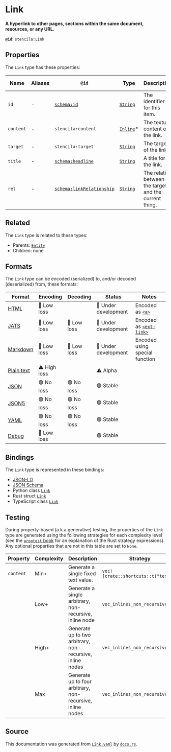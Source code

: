 # Link

**A hyperlink to other pages, sections within the same document, resources, or any URL.**

**`@id`**: `stencila:Link`

## Properties

The `Link` type has these properties:

| Name      | Aliases | `@id`                                                            | Type                                                                                              | Description                                            | Inherited from                                                                                   |
| --------- | ------- | ---------------------------------------------------------------- | ------------------------------------------------------------------------------------------------- | ------------------------------------------------------ | ------------------------------------------------------------------------------------------------ |
| `id`      | -       | [`schema:id`](https://schema.org/id)                             | [`String`](https://github.com/stencila/stencila/blob/main/docs/reference/schema/data/string.md)   | The identifier for this item.                          | [`Entity`](https://github.com/stencila/stencila/blob/main/docs/reference/schema/other/entity.md) |
| `content` | -       | `stencila:content`                                               | [`Inline`](https://github.com/stencila/stencila/blob/main/docs/reference/schema/prose/inline.md)* | The textual content of the link.                       | -                                                                                                |
| `target`  | -       | `stencila:target`                                                | [`String`](https://github.com/stencila/stencila/blob/main/docs/reference/schema/data/string.md)   | The target of the link.                                | -                                                                                                |
| `title`   | -       | [`schema:headline`](https://schema.org/headline)                 | [`String`](https://github.com/stencila/stencila/blob/main/docs/reference/schema/data/string.md)   | A title for the link.                                  | -                                                                                                |
| `rel`     | -       | [`schema:linkRelationship`](https://schema.org/linkRelationship) | [`String`](https://github.com/stencila/stencila/blob/main/docs/reference/schema/data/string.md)   | The relation between the target and the current thing. | -                                                                                                |

## Related

The `Link` type is related to these types:

- Parents: [`Entity`](https://github.com/stencila/stencila/blob/main/docs/reference/schema/other/entity.md)
- Children: none

## Formats

The `Link` type can be encoded (serialized) to, and/or decoded (deserialized) from, these formats:

| Format                                                                                        | Encoding         | Decoding      | Status                 | Notes                                                                                                      |
| --------------------------------------------------------------------------------------------- | ---------------- | ------------- | ---------------------- | ---------------------------------------------------------------------------------------------------------- |
| [HTML](https://github.com/stencila/stencila/blob/main/docs/reference/formats/html.md)         | 🔷 Low loss       |               | 🚧 Under development    | Encoded as [`<a>`](https://developer.mozilla.org/en-US/docs/Web/HTML/Element/a)                            |
| [JATS](https://github.com/stencila/stencila/blob/main/docs/reference/formats/jats.md)         | 🔷 Low loss       | 🔷 Low loss    | 🚧 Under development    | Encoded as [`<ext-link>`](https://jats.nlm.nih.gov/articleauthoring/tag-library/1.3/element/ext-link.html) |
| [Markdown](https://github.com/stencila/stencila/blob/main/docs/reference/formats/markdown.md) | 🔷 Low loss       | 🔷 Low loss    | 🚧 Under development    | Encoded using special function                                                                             |
| [Plain text](https://github.com/stencila/stencila/blob/main/docs/reference/formats/text.md)   | ⚠️ High loss     |               | ⚠️ Alpha               |                                                                                                            |
| [JSON](https://github.com/stencila/stencila/blob/main/docs/reference/formats/json.md)         | 🟢 No loss        | 🟢 No loss     | 🟢 Stable               |                                                                                                            |
| [JSON5](https://github.com/stencila/stencila/blob/main/docs/reference/formats/json5.md)       | 🟢 No loss        | 🟢 No loss     | 🟢 Stable               |                                                                                                            |
| [YAML](https://github.com/stencila/stencila/blob/main/docs/reference/formats/yaml.md)         | 🟢 No loss        | 🟢 No loss     | 🟢 Stable               |                                                                                                            |
| [Debug](https://github.com/stencila/stencila/blob/main/docs/reference/formats/debug.md)       | 🔷 Low loss       |               | 🟢 Stable               |                                                                                                            |

## Bindings

The `Link` type is represented in these bindings:

- [JSON-LD](https://stencila.dev/Link.jsonld)
- [JSON Schema](https://stencila.dev/Link.schema.json)
- Python class [`Link`](https://github.com/stencila/stencila/blob/main/python/python/stencila/types/link.py)
- Rust struct [`Link`](https://github.com/stencila/stencila/blob/main/rust/schema/src/types/link.rs)
- TypeScript class [`Link`](https://github.com/stencila/stencila/blob/main/typescript/src/types/Link.ts)

## Testing

During property-based (a.k.a generative) testing, the properties of the `Link` type are generated using the following strategies for each complexity level (see the [`proptest` book](https://proptest-rs.github.io/proptest/) for an explanation of the Rust strategy expressions). Any optional properties that are not in this table are set to `None`.

| Property  | Complexity | Description                                                | Strategy                            |
| --------- | ---------- | ---------------------------------------------------------- | ----------------------------------- |
| `content` | Min+       | Generate a single fixed text value.                        | `vec![crate::shortcuts::t("text")]` |
|           | Low+       | Generate a single arbitrary, non-recursive, inline node    | `vec_inlines_non_recursive(1)`      |
|           | High+      | Generate up to two arbitrary, non-recursive, inline nodes  | `vec_inlines_non_recursive(2)`      |
|           | Max        | Generate up to four arbitrary, non-recursive, inline nodes | `vec_inlines_non_recursive(4)`      |

## Source

This documentation was generated from [`Link.yaml`](https://github.com/stencila/stencila/blob/main/schema/Link.yaml) by [`docs.rs`](https://github.com/stencila/stencila/blob/main/rust/schema-gen/src/docs.rs).